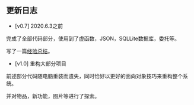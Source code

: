 ## 更新日志

+ [v0.7] 2020.6.3之前

完成了全部代码部分，使用到了虚函数，JSON，SQLLite数据库，委托等。

写了一篇[经验总结](https://www.yuque.com/zfjz/gvwoz4/gh290s)。

+ [v1.0] 重构大部分项目

前述部分代码随电脑重装而遗失，同时恰好以更好的面向对象技巧来重构整个系统。

并对物品，新功能，图片等进行了探索。

